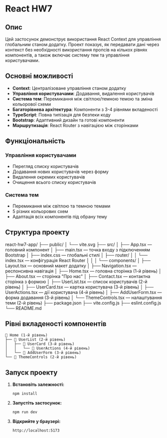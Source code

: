 
# React HW7

## Опис
Цей застосунок демонструє використання React Context для управління глобальним станом додатку. Проект показує, як передавати дані через контекст без необхідності використання пропсів на кількох рівнях компонентів, а також включає систему тем та управління користувачами.

## Основні можливості
- **Context**: Централізоване управління станом додатку
- **Управління користувачами**: Додавання, видалення користувачів
- **Система тем**: Перемикання між світлою/темною темою та зміна кольорової схеми
- **Багаторівнева архітектура**: Компоненти з 3-4 рівнями вкладеності
- **TypeScript**: Повна типізація для безпеки коду
- **Bootstrap**: Адаптивний дизайн та готові компоненти
- **Маршрутизація**: React Router з навігацією між сторінками

## Функціональність
### Управління користувачами
- Перегляд списку користувачів
- Додавання нових користувачів через форму
- Видалення окремих користувачів
- Очищення всього списку користувачів

### Система тем
- Перемикання між світлою та темною темами
- 5 різних кольорових схем
- Адаптація всіх компонентів під обрану тему

## Структура проекту
react-hw7-app/
├── public/
│   └── vite.svg
├── src/
│   ├── App.tsx — головний компонент
│   ├── main.tsx — точка входу з підключенням Bootstrap
│   ├── index.css — глобальні стилі
│   ├── router/
│   │   └── index.tsx — конфігурація React Router
│   │
│   └── components/
│       ├── Layout.tsx — основний макет додатку
│       ├── Navigation.tsx — респонсивна навігація
│       ├── Home.tsx — головна сторінка (1-й рівень)
│       ├── About.tsx — сторінка "Про нас"
│       ├── Contact.tsx — контактна сторінка з формою
│       ├── UserList.tsx — список користувачів (2-й рівень)
│       ├── UserCard.tsx — картка користувача (3-й рівень)
│       ├── UserActions.tsx — дії користувача (4-й рівень)
│       ├── AddUserForm.tsx — форма додавання (3-й рівень)
│       └── ThemeControls.tsx — налаштування теми (2-й рівень)
├── package.json
├── vite.config.js
├── eslint.config.js
└── README.md

## Рівні вкладеності компонентів
```
📁 Home (1-й рівень)
├── 📄 UserList (2-й рівень)
│   ├── 📄 UserCard (3-й рівень)
│   │   └── 📄 UserActions (4-й рівень)
│   └── 📄 AddUserForm (3-й рівень)
└── 📄 ThemeControls (2-й рівень)
```

## Запуск проекту
1. **Встановіть залежності:**
   ```
   npm install
   ```

2. **Запустіть застосунок:**
   ```
   npm run dev
   ```

3. **Відкрийте у браузері:**
   ```
   http://localhost:5173
   ```
